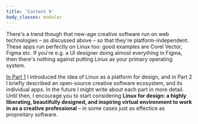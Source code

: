 ```yaml
---
title: 'Content 9'
body_classes: modular
---
```


There's a trend though that new-age creative software run on web technologies – as discussed above – so that they're platform-independent. These apps run perfectly on Linux too: good examples are Corel Vector, Figma etc. If you're e.g. a UI designer doing almost everything in Figma, then there's nothing against putting Linux as your primary operating system.

[In Part 1](/blog/introducing-an-open-source-creative-software-ecosystem-for-professional-graphic-design-on-linux-part-1) I introduced the idea of Linux as a platform for design, and in Part 2 I briefly described an open-source creative software ecosystem, and its individual apps. In the future I might write about each part in more detail. Until then, I encourage you to start considering **Linux for design: a highly liberating, beautifully designed, and inspiring virtual environment to work in as a creative professional** – in some cases just as effectice as propreitary software.